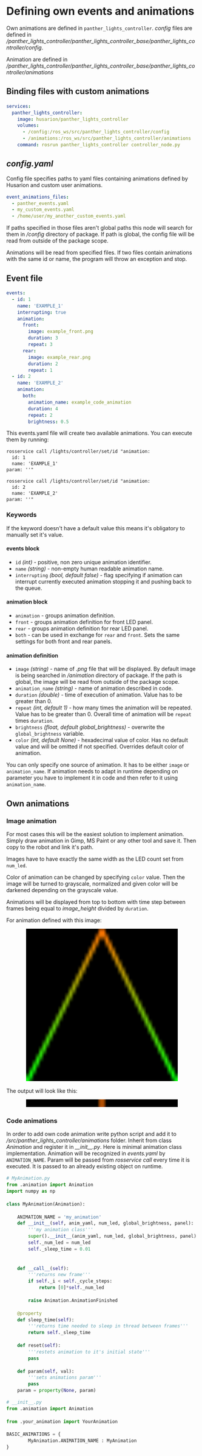 # Defining own events and animations

Own animations are defined in `panther_lights_controller`. *config* files are defined in */panther_lights_controller/panther_lights_controller_base/panther_lights_controller/config*.

Animation are defined in */panther_lights_controller/panther_lights_controller_base/panther_lights_controller/animations*


## Binding files with custom animations

```yaml
services:
  panther_lights_controller:
    image: husarion/panther_lights_controller
    volumes:
      - /config:/ros_ws/src/panther_lights_controller/config
      - /animations:/ros_ws/src/panther_lights_controller/animations
    command: rosrun panther_lights_controller controller_node.py
```

## *config.yaml*
Config file specifies paths to yaml files containing animations defined by Husarion and custom user animations.
```yaml
event_animations_files:
  - panther_events.yaml
  - my_custom_events.yaml
  - /home/user/my_another_custom_events.yaml
```
If paths specified in those files aren't global paths this node will search for them in */config* directory of package. If path is global, the config file will be read from outside of the package scope.

Animations will be read from specified files. If two files contain animations with the same id or name, the program will throw an exception and stop.

## Event file
```yaml
events:
  - id: 1
    name: 'EXAMPLE_1'
    interrupting: true
    animation:
      front:
        image: example_front.png
        duration: 3
        repeat: 3
      rear:
        image: example_rear.png
        duration: 2
        repeat: 1
  - id: 2
    name: 'EXAMPLE_2'
    animation:
      both:
        animation_name: example_code_animation
        duration: 4
        repeat: 2
        brightness: 0.5
```

This events.yaml file will create two available animations. You can execute them by running:
```
rosservice call /lights/controller/set/id "animation:
  id: 1
  name: 'EXAMPLE_1'
param: ''"
```
```
rosservice call /lights/controller/set/id "animation:
  id: 2
  name: 'EXAMPLE_2'
param: ''"
```

### Keywords
If the keyword doesn't have a default value this means it's obligatory to manually set it's value.

#### events block
- `id` *(int)* - positive, non zero unique animation identifier.
- `name` *(string)* - non-empty human readable animation name.
- `interrupting` *(bool, default false)* - flag specifying if animation can interrupt currently executed animation stopping it and pushing back to the queue.

#### animation block
- `animation` - groups animation definition.
- `front` - groups animation definition for front LED panel.
- `rear` - groups animation definition for rear LED panel.
- `both` - can be used in exchange for `rear` and `front`. Sets the same settings for both front and rear panels.

#### animation definition
- `image` *(string)* - name of *.png* file that will be displayed. By default image is being searched in */animation* directory of package. If the path is global, the image will be read from outside of the package scope.
- `animation_name` *(string)* - name of animation described in code.
- `duration` *(double)* - time of execution of animation. Value has to be greater than 0.
- `repeat` *(int, default 1)* - how many times the animation will be repeated. Value has to be greater than 0. Overall time of animation will be `repeat` times `duration`.
- `brightness` *(float, default global_brightness)* - overwrite the `global_brightness` variable.
- `color` *(int, default None)* - hexadecimal value of color. Has no default value and will be omitted if not specified. Overrides default color of animation.

You can only specify one source of animation. It has to be either `image` or `animation_name`. If animation needs to adapt in runtime depending on parameter you have to implement it in code and then refer to it using `animation_name`.

## Own animations

### Image animation
For most cases this will be the easiest solution to implement animation. Simply draw animation in Gimp, MS Paint or any other tool and save it. Then copy to the robot and link it's path.

Images have to have exactly the same width as the LED count set from `num_led`.

Color of animation can be changed by specifying `color` value. Then the image will be turned to grayscale, normalized and given color will be darkened depending on the grayscale value.

Animations will be displayed from top to bottom with time step between frames being equal to *image_height* divided by `duration`.

For animation defined with this image:
<div style="text-align:center">
<img src="./battery_orange-green.png" alt="drawing" height="400" width="400"/>
</div>

The output will look like this:
<div style="text-align:center">
<img src="./battery_orange-green.gif" alt="drawing" height="20" width="400"/>
</div>

### Code animations
In order to add own code animation write python script and add it to */src/panther_lights_controller/animations* folder. Inherit from class *Animation* and register it in *\_\_init\_\_.py*. Here is minimal animation class implementation. Animation will be recognized in *events.yaml* by `ANIMATION_NAME`. Param will be passed from *rosservice call* every time it is executed. It is passed to an already existing object on runtime.

```python
# MyAnimation.py
from .animation import Animation
import numpy as np

class MyAnimation(Animation):
    
    ANIMATION_NAME = 'my_animation'
    def __init__(self, anim_yaml, num_led, global_brightness, panel):
        '''my animation class'''
        super().__init__(anim_yaml, num_led, global_brightness, panel)
        self._num_led = num_led
        self._sleep_time = 0.01
    

    def __call__(self):
        '''returns new frame'''
        if self._i < self._cycle_steps:
            return [0]*self._num_led

        raise Animation.AnimationFinished

    @property
    def sleep_time(self):
        '''returns time needed to sleep in thread between frames'''
        return self._sleep_time

    def reset(self):
        '''restets animation to it's initial state'''
        pass

    def param(self, val):
        '''sets animations param'''
        pass
    param = property(None, param)
```

```python
# __init__.py
from .animation import Animation

from .your_animation import YourAnimation

BASIC_ANIMATIONS = {
        MyAnimation.ANIMATION_NAME : MyAnimation
}
```

